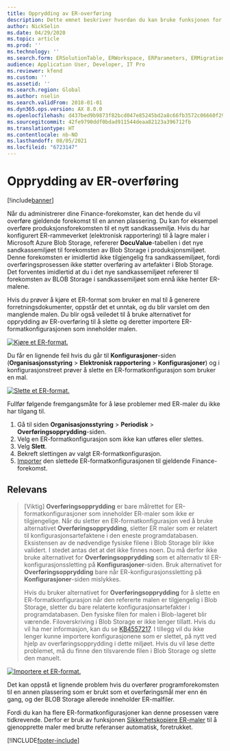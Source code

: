 ```yaml
---
title: Opprydding av ER-overføring
description: Dette emnet beskriver hvordan du kan bruke funksjonen for ER-overføringsopprydding til å løse problemer med ER-maler.
author: NickSelin
ms.date: 04/29/2020
ms.topic: article
ms.prod: ''
ms.technology: ''
ms.search.form: ERSolutionTable, ERWorkspace, ERParameters, ERMigrationCleanup
audience: Application User, Developer, IT Pro
ms.reviewer: kfend
ms.custom: ''
ms.assetid: ''
ms.search.region: Global
ms.author: nselin
ms.search.validFrom: 2018-01-01
ms.dyn365.ops.version: AX 8.0.0
ms.openlocfilehash: d437bed9b9873f82bcd047e85245bd2a8c66fb3572c06660f29fc19f66aebae1
ms.sourcegitcommit: 42fe9790ddf0bdad911544deaa82123a396712fb
ms.translationtype: HT
ms.contentlocale: nb-NO
ms.lasthandoff: 08/05/2021
ms.locfileid: "6723147"
---
```

# <a name="er-migration-cleanup"></a>Opprydding av ER-overføring 

[!include[banner](../includes/banner.md)]

Når du administrerer dine Finance-forekomster, kan det hende du vil overføre gjeldende forekomst til en annen plassering. Du kan for eksempel overføre produksjonsforekomsten til et nytt sandkassemiljø. Hvis du har konfigurert ER-rammeverket (elektronisk rapportering) til å lagre maler i Microsoft Azure Blob Storage, refererer **DocuValue**-tabellen i det nye sandkassemiljøet til forekomsten av Blob Storage i produksjonsmiljøet. Denne forekomsten er imidlertid ikke tilgjengelig fra sandkassemiljøet, fordi overføringsprosessen ikke støtter overføring av artefakter i Blob Storage. Det forventes imidlertid at du i det nye sandkassemiljøet refererer til forekomsten av BLOB Storage i sandkassemiljøet som ennå ikke henter ER-malene.

Hvis du prøver å kjøre et ER-format som bruker en mal til å generere forretningsdokumenter, oppstår det et unntak, og du blir varslet om den manglende malen. Du blir også veiledet til å bruke alternativet for opprydding av ER-overføring til å slette og deretter importere ER-formatkonfigurasjonen som inneholder malen.

[![Kjøre et ER-format.](./media/er-migration-cleanup-run.png)](./media/er-migration-cleanup-run.png)

Du får en lignende feil hvis du går til **Konfigurasjoner**-siden (**Organisasjonsstyring** \> **Elektronisk rapportering** \> **Konfigurasjoner**) og i konfigurasjonstreet prøver å slette en ER-formatkonfigurasjon som bruker en mal.

[![Slette et ER-format.](./media/er-migration-cleanup-delete.png)](./media/er-migration-cleanup-delete.png)

Fullfør følgende fremgangsmåte for å løse problemer med ER-maler du ikke har tilgang til.

1.  Gå til siden **Organisasjonsstyring** \> **Periodisk** \> **Overføringsopprydding**-siden.
2.  Velg en ER-formatkonfigurasjon som ikke kan utføres eller slettes.
3.  Velg **Slett**.
4.  Bekreft slettingen av valgt ER-formatkonfigurasjon.
5.  [Importer](download-electronic-reporting-configuration-lcs.md) den slettede ER-formatkonfigurasjonen til gjeldende Finance-forekomst.

## <a name="applicability"></a>Relevans

> [Viktig] **Overføringsopprydding** er bare målrettet for ER-formatkonfigurasjoner som inneholder ER-maler som ikke er tilgjengelige. Når du sletter en ER-formatkonfigurasjon ved å bruke alternativet **Overføringsopprydding**, sletter ER maler som er relatert til konfigurasjonsartefaktene i den eneste programdatabasen. Eksistensen av de nødvendige fysiske filene i Blob Storage blir ikke validert. I stedet antas det at det ikke finnes noen. Du må derfor ikke bruke alternativet for **Overføringsopprydding** som et alternativ til ER-konfigurasjonssletting på **Konfigurasjoner**-siden. Bruk alternativet for **Overføringsopprydding** bare når ER-konfigurasjonssletting på **Konfigurasjoner**-siden mislykkes.
>
> Hvis du bruker alternativet for **Overføringsopprydding** for å slette en ER-formatkonfigurasjon når den refererte malen er tilgjengelig i Blob Storage, sletter du bare relaterte konfigurasjonsartefakter i programdatabasen. Den fysiske filen for malen i Blob-lageret blir værende. Filoverskriving i Blob Storage er ikke lenger tillatt. Hvis du vil ha mer informasjon, kan du se [KB4557217](https://fix.lcs.dynamics.com/Issue/Details?kb=4557217). I tillegg vil du ikke lenger kunne importere konfigurasjonene som er slettet, på nytt ved hjelp av overføringsopprydding i dette miljøet. Hvis du vil løse dette problemet, må du finne den tilsvarende filen i Blob Storage og slette den manuelt.

[![Importere et ER-format.](./media/er-migration-cleanup-import.png)](./media/er-migration-cleanup-import.png)

Det kan oppstå et lignende problem hvis du overfører programforekomsten til en annen plassering som er brukt som et overføringsmål mer enn én gang, og der BLOB Storage allerede inneholder ER-malfiler.

Fordi du kan ha flere ER-formatkonfigurasjoner kan denne prosessen være tidkrevende. Derfor er bruk av funksjonen [Sikkerhetskopiere ER-maler](er-backup-storage-templates.md) til å gjenopprette maler med brutte referanser automatisk, foretrukket.


[!INCLUDE[footer-include](../../../includes/footer-banner.md)]